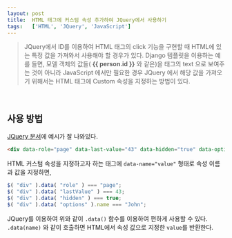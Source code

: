 ```yaml
---
layout: post
title:  HTML 태그에 커스텀 속성 추가하여 JQuery에서 사용하기
tags:   ['HTML', 'JQuery', 'JavaScript']
---
```


> JQuery에서 ID를 이용하여 HTML 태그의 click 기능을 구현할 때 HTML에 있는 특정 값을 가져와서 사용해야 할 경우가 있다. Django 템플릿을 이용하는 예를 들면, 모델 객체의 값들( <b>{{ person.id }}</b> 와 같은)을 태그의 text 으로 보여주는 것이 아니라 JavaScript 에서만 필요한 경우 JQuery 에서 해당 값을 가져오기 위해서는 HTML 태그에 Custom 속성을 지정하는 방법이 있다.  

<br/>  

## 사용 방법  

[JQuery 문서](http://api.jquery.com/data/)에 예시가 잘 나와있다.  

```html
<div data-role="page" data-last-value="43" data-hidden="true" data-options='{"name":"John"}'></div>
```    

HTML 커스텀 속성을 지정하고자 하는 태그에 `data-name="value"` 형태로 속성 이름과 값을 지정하면,   

```javascript
$( "div" ).data( "role" ) === "page";
$( "div" ).data( "lastValue" ) === 43;
$( "div" ).data( "hidden" ) === true;
$( "div" ).data( "options" ).name === "John";
```  

JQuery를 이용하여 위와 같이 `.data()` 함수를 이용하여 편하게 사용할 수 있다.   
`.data(name)` 와 같이 호출하면 HTML에서 속성 값으로 지정한 `value`를 반환한다.  
